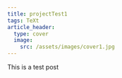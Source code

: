 ```yaml
---
title: projectTest1
tags: TeXt
article_header:
  type: cover
  image:
    src: /assets/images/cover1.jpg
---
```


This is a test post

<!--more-->